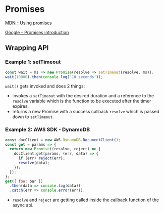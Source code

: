 # Promises

[MDN - Using promises](https://developer.mozilla.org/en-US/docs/Web/JavaScript/Guide/Using_promises)

[Google - Promises introduction](https://developers.google.com/web/fundamentals/primers/promises)

## Wrapping API

### Example 1: setTimeout

```js
const wait = ms => new Promise(resolve => setTimeout(resolve, ms));
wait(10000).then(console.log('10 seconds'));
```

`wait()` gets invoked and does 2 things:

- invokes a `setTimeout` with the desired duration and a reference to the `resolve` variable which is the function to be executed after the timer expires.
- returns a new Promise with a success callback `resolve` which is passed down to `setTimeout`.

### Example 2: AWS SDK - DynamoDB

```js
const docClient = new AWS.DynamoDB.DocumentClient();
const get = params => {
  return new Promise((resolve, reject) => {
    docClient.get(params, (err, data) => {
      if (err) reject(err);
      resolve(data);
    });
  });
};
get({ foo: bar })
  .then(data => console.log(data))
  .catch(err => console.error(err));
```

- `resolve` and `reject` are getting called inside the callback function of the async api.